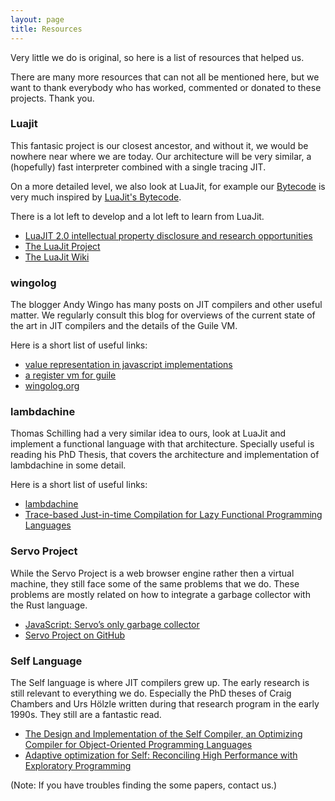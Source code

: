 ```yaml
---
layout: page
title: Resources
---
```


Very little we do is original, so here is a list of resources that helped us.

There are many more resources that can not all be mentioned here, but we want to thank everybody who has worked, commented or donated to these projects. Thank you.

### Luajit

This fantasic project is our closest ancestor, and without it, we would be nowhere near where we are today. Our architecture will be very similar, a (hopefully) fast interpreter combined with a single tracing JIT.

On a more detailed level, we also look at LuaJit, for example our [Bytecode](https://github.com/clojit/clojit-doc/blob/master/Bytecode%20Spec.md) is very much inspired by [LuaJit's Bytecode](http://wiki.luajit.org/Bytecode-2.0).

There is a lot left to develop and a lot left to learn from LuaJit.

  - [LuaJIT 2.0 intellectual property disclosure and research opportunities](http://lua-users.org/lists/lua-l/2009-11/msg00089.html)
  - [The LuaJit Project](http://luajit.org/)
  - [The LuaJit Wiki](http://wiki.luajit.org/)

### wingolog

The blogger Andy Wingo has many posts on JIT compilers and other useful matter. We regularly consult this blog for overviews of the current state of the art in JIT compilers and the details of the Guile VM.

Here is a short list of useful links:

  - [value representation in javascript implementations](https://wingolog.org/archives/2011/05/18/value-representation-in-javascript-implementations)
  - [a register vm for guile](https://wingolog.org/archives/2013/11/26/a-register-vm-for-guile)
  - [wingolog.org](https://wingolog.org/)


### lambdachine

Thomas Schilling had a very similar idea to ours, look at LuaJit and implement a functional language with that architecture. Specially useful is reading his PhD Thesis, that covers the architecture and implementation of lambdachine in some detail.

Here is a short list of useful links:

  - [lambdachine](https://github.com/nominolo/lambdachine)
  - [Trace-based Just-in-time Compilation for Lazy Functional Programming Languages](http://files.catwell.info/misc/mirror/tracing-jit-haskell-schilling.pdf)


### Servo Project

While the Servo Project is a web browser engine rather then a virtual machine, they still face some of the same problems that we do. These problems are mostly related on how to integrate a garbage collector with the Rust language.

  - [JavaScript: Servo’s only garbage collector](https://blog.mozilla.org/research/2014/08/26/javascript-servos-only-garbage-collector/)
  - [Servo Project on GitHub](https://github.com/servo/servo)

### Self Language

The Self language is where JIT compilers grew up. The early research is still relevant to everything we do. Especially the PhD theses of Craig Chambers and Urs Hölzle written during that research program in the early 1990s. They still are a fantastic read.

  - [The Design and Implementation of the Self Compiler, an Optimizing Compiler for Object-Oriented Programming Languages](http://bibliography.selflanguage.org/craig-thesis.html)
  - [Adaptive optimization for Self: Reconciling High Performance with Exploratory Programming](http://bibliography.selflanguage.org/urs-thesis.html)

(Note: If you have troubles finding the some papers, contact us.)
